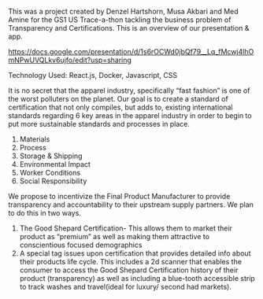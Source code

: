
This was a project created by Denzel Hartshorn, Musa Akbari and Med Amine for the GS1 US Trace-a-thon tackling the business problem of Transparency and Certifications.  This is an overview of our presentation & app.

https://docs.google.com/presentation/d/1s6rOCWd0jbQf79__Lq_fMcwj4lhOmNPwUVQLkv6ujfo/edit?usp=sharing

Technology Used:  React.js, Docker, Javascript, CSS

It is no secret that the apparel industry, specifically “fast fashion” is one of the  worst polluters on the planet.  Our goal is to create a standard of certification that not only compiles, but adds to, existing international standards regarding 6 key areas in the apparel industry in order to begin to put more sustainable standards and processes in place.

1.	Materials
2.	Process
3.	Storage & Shipping
4.	Environmental Impact
5.	Worker Conditions
6.	Social Responsibility

We propose to incentivize the Final Product Manufacturer to provide transparency and accountability to their upstream supply partners.  We plan to do this in two ways.

1.	 The Good Shepard Certification- This allows them to market their product as “premium” as well as making them attractive to conscientious focused demographics
2.	 A special tag issues upon certification that provides detailed info about their products life cycle.  This includes a 2d scanner that enables the consumer to access the Good Shepard Certification history of their product (transparency) as well as including a blue-tooth accessible strip to track washes and travel(ideal for luxury/ second had markets).
